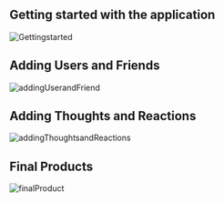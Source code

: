 ## Getting started with the application

![Gettingstarted](https://user-images.githubusercontent.com/99234927/163853108-76437d3f-1d49-4718-88d7-53134e3ea757.gif)

## Adding Users and Friends

![addingUserandFriend](https://user-images.githubusercontent.com/99234927/163853106-cc64ebcc-75f8-44a1-af90-1241b1413a5a.gif)

## Adding Thoughts and Reactions

![addingThoughtsandReactions](https://user-images.githubusercontent.com/99234927/163853102-dcded6ff-fc63-4719-836b-22d7489da3a5.gif)

## Final Products

![finalProduct](https://user-images.githubusercontent.com/99234927/163853107-ce1424ef-33f1-4bdc-a1d8-66deb71150c1.gif)
